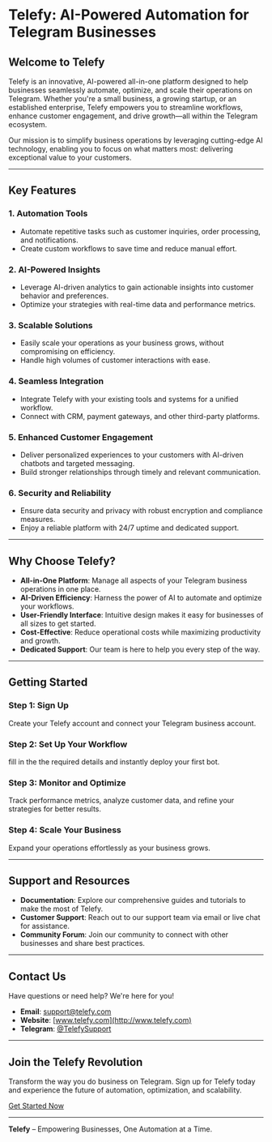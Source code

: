 # Telefy: AI-Powered Automation for Telegram Businesses

## Welcome to Telefy

Telefy is an innovative, AI-powered all-in-one platform designed to help businesses seamlessly automate, optimize, and scale their operations on Telegram. Whether you're a small business, a growing startup, or an established enterprise, Telefy empowers you to streamline workflows, enhance customer engagement, and drive growth—all within the Telegram ecosystem.

Our mission is to simplify business operations by leveraging cutting-edge AI technology, enabling you to focus on what matters most: delivering exceptional value to your customers.

---

## Key Features

### 1. **Automation Tools**
   - Automate repetitive tasks such as customer inquiries, order processing, and notifications.
   - Create custom workflows to save time and reduce manual effort.

### 2. **AI-Powered Insights**
   - Leverage AI-driven analytics to gain actionable insights into customer behavior and preferences.
   - Optimize your strategies with real-time data and performance metrics.

### 3. **Scalable Solutions**
   - Easily scale your operations as your business grows, without compromising on efficiency.
   - Handle high volumes of customer interactions with ease.

### 4. **Seamless Integration**
   - Integrate Telefy with your existing tools and systems for a unified workflow.
   - Connect with CRM, payment gateways, and other third-party platforms.

### 5. **Enhanced Customer Engagement**
   - Deliver personalized experiences to your customers with AI-driven chatbots and targeted messaging.
   - Build stronger relationships through timely and relevant communication.

### 6. **Security and Reliability**
   - Ensure data security and privacy with robust encryption and compliance measures.
   - Enjoy a reliable platform with 24/7 uptime and dedicated support.

---

## Why Choose Telefy?

- **All-in-One Platform**: Manage all aspects of your Telegram business operations in one place.
- **AI-Driven Efficiency**: Harness the power of AI to automate and optimize your workflows.
- **User-Friendly Interface**: Intuitive design makes it easy for businesses of all sizes to get started.
- **Cost-Effective**: Reduce operational costs while maximizing productivity and growth.
- **Dedicated Support**: Our team is here to help you every step of the way.

---

## Getting Started

### Step 1: Sign Up
Create your Telefy account and connect your Telegram business account.

### Step 2: Set Up Your Workflow
fill in the the required details and instantly deploy your first bot.

### Step 3: Monitor and Optimize
Track performance metrics, analyze customer data, and refine your strategies for better results.

### Step 4: Scale Your Business
Expand your operations effortlessly as your business grows.

---

## Support and Resources

- **Documentation**: Explore our comprehensive guides and tutorials to make the most of Telefy.
- **Customer Support**: Reach out to our support team via email or live chat for assistance.
- **Community Forum**: Join our community to connect with other businesses and share best practices.

---

## Contact Us

Have questions or need help? We're here for you!

- **Email**: support@telefy.com
- **Website**: [www.telefy.com](http://www.telefy.com)
- **Telegram**: [@TelefySupport](https://t.me/TelefySupport)

---

## Join the Telefy Revolution

Transform the way you do business on Telegram. Sign up for Telefy today and experience the future of automation, optimization, and scalability.

[Get Started Now](#)

---

**Telefy** – Empowering Businesses, One Automation at a Time.